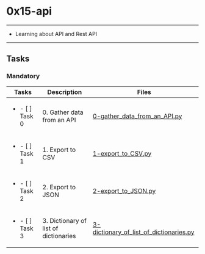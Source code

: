 # 0x15-api

---

* Learning about API and Rest API

---

## Tasks

### Mandatory

| Tasks | Description | Files |
| ----- | ----- | ----- |
| <ul><li> - [ ] Task 0 </li></ul> | 0. Gather data from an API | [0-gather_data_from_an_API.py](0-gather_data_from_an_API.py) |
| <ul><li> - [ ] Task 1 </li></ul> | 1. Export to CSV | [1-export_to_CSV.py](1-export_to_CSV.py) |
| <ul><li> - [ ] Task 2 </li></ul> | 2. Export to JSON | [2-export_to_JSON.py](2-export_to_JSON.py) |
| <ul><li> - [ ] Task 3 </li></ul> | 3. Dictionary of list of dictionaries | [3-dictionary_of_list_of_dictionaries.py](3-dictionary_of_list_of_dictionaries.py) |
